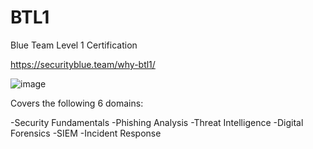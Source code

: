 # BTL1
Blue Team Level 1 Certification


https://securityblue.team/why-btl1/

![image](https://user-images.githubusercontent.com/75471711/228910672-5b60ffb9-c18b-4d18-89d4-6fbec0e11983.png)

Covers the following 6 domains:

-Security Fundamentals
-Phishing Analysis
-Threat Intelligence
-Digital Forensics
-SIEM
-Incident Response

